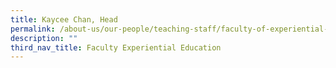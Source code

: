 ```yaml
---
title: Kaycee Chan, Head
permalink: /about-us/our-people/teaching-staff/faculty-of-experiential-education/kaycee-chan/
description: ""
third_nav_title: Faculty Experiential Education
---
```

